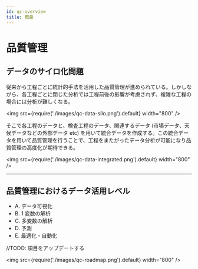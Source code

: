 ```yaml
---
id: qc-overview
title: 概要
---
```

# 品質管理
## データのサイロ化問題
従来から工程ごとに統計的手法を活用した品質管理が進められている。しかしながら、各工程ごとに閉じた分析では工程前後の影響が考慮されず、複雑な工程の場合には分析が難しくなる。

<img src={require('./images/qc-data-silo.png').default} width="800" /><br />

そこで各工程のデータと、検査工程のデータ、関連するデータ (市場データ、天候データなどの外部データ etc) を用いて統合データを作成する。この統合データを用いて品質管理を行うことで、工程をまたがったデータ分析が可能になり品質管理の高度化が期待できる。

<img src={require('./images/qc-data-integrated.png').default} width="800" /><br />

---

## 品質管理におけるデータ活用レベル
- A. データ可視化
- B. 1 変数の解析
- C. 多変数の解析
- D. 予測
- E. 最適化・自動化

//TODO: 項目をアップデートする

<img src={require('./images/qc-roadmap.png').default} width="800" /><br />
